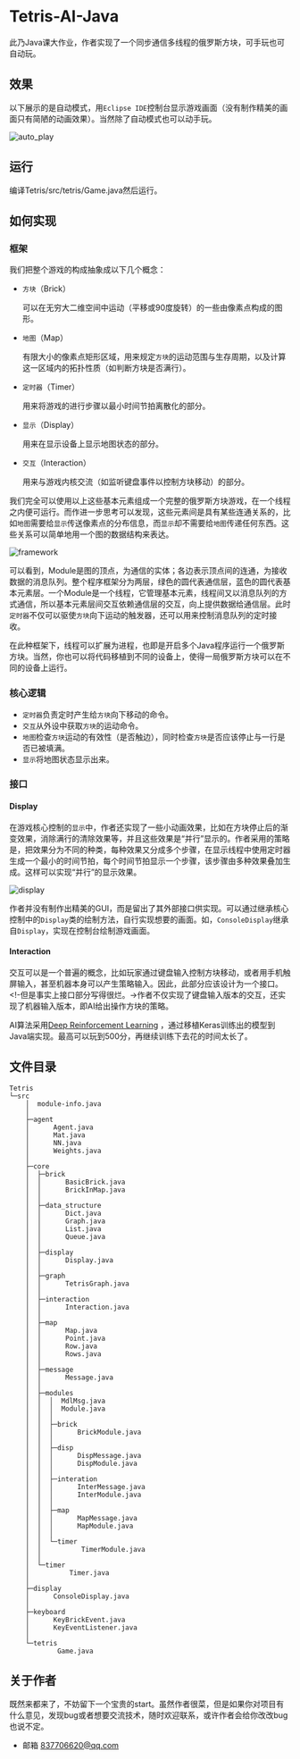 # Tetris-AI-Java
此乃Java课大作业，作者实现了一个同步通信多线程的俄罗斯方块，可手玩也可自动玩。

## 效果
以下展示的是自动模式，用`Eclipse IDE`控制台显示游戏画面（没有制作精美的画面只有简陋的动画效果）。当然除了自动模式也可以动手玩。

![auto_play](./auto_play.gif)

## 运行
编译Tetris/src/tetris/Game.java然后运行。

## 如何实现
### 框架
我们把整个游戏的构成抽象成以下几个概念：
* `方块`（Brick）

  可以在无穷大二维空间中运动（平移或90度旋转）的一些由像素点构成的图形。
* `地图`（Map）
  
  有限大小的像素点矩形区域，用来规定`方块`的运动范围与生存周期，以及计算这一区域内的拓扑性质（如判断方块是否满行）。
* `定时器`（Timer）

  用来将游戏的进行步骤以最小时间节拍离散化的部分。
* `显示`（Display）
  
  用来在显示设备上显示地图状态的部分。
* `交互`（Interaction）

  用来与游戏内核交流（如监听键盘事件以控制方块移动）的部分。

我们完全可以使用以上这些基本元素组成一个完整的俄罗斯方块游戏，在一个线程之内便可运行。而作进一步思考可以发现，这些元素间是具有某些连通关系的，比如`地图`需要给`显示`传送像素点的分布信息，而`显示`却不需要给`地图`传递任何东西。这些关系可以简单地用一个图的数据结构来表达。

![framework](./framework.jpg)

可以看到，Module是图的顶点，为通信的实体；各边表示顶点间的连通，为接收数据的消息队列。整个程序框架分为两层，绿色的圆代表通信层，蓝色的圆代表基本元素层。一个Module是一个线程，它管理基本元素，线程间又以消息队列的方式通信，所以基本元素层间交互依赖通信层的交互，向上提供数据给通信层。此时`定时器`不仅可以驱使`方块`向下运动的触发器，还可以用来控制消息队列的定时接收。

在此种框架下，线程可以扩展为进程，也即是开启多个Java程序运行一个俄罗斯方块。当然，你也可以将代码移植到不同的设备上，使得一局俄罗斯方块可以在不同的设备上运行。

### 核心逻辑
* `定时器`负责定时产生给`方块`向下移动的命令。
* `交互`从外设中获取`方块`的运动命令。
* `地图`检查`方块`运动的有效性（是否触边），同时检查`方块`是否应该停止与一行是否已被填满。
* `显示`将地图状态显示出来。

### 接口
#### Display
在游戏核心控制的`显示`中，作者还实现了一些小动画效果，比如在方块停止后的渐变效果，消除满行的清除效果等，并且这些效果是“并行”显示的。作者采用的策略是，把效果分为不同的种类，每种效果又分成多个步骤，在显示线程中使用定时器生成一个最小的时间节拍，每个时间节拍显示一个步骤，该步骤由多种效果叠加生成。这样可以实现“并行”的显示效果。

![display](./display.jpg)

作者并没有制作出精美的GUI，而是留出了其外部接口供实现。可以通过继承核心控制中的`Display`类的绘制方法，自行实现想要的画面。如，`ConsoleDisplay`继承自`Display`，实现在控制台绘制游戏画面。

#### Interaction
交互可以是一个普遍的概念，比如玩家通过键盘输入控制方块移动，或者用手机触屏输入，甚至机器本身可以产生策略输入。因此，此部分应该设计为一个接口。<!-但是事实上接口部分写得很烂。->作者不仅实现了键盘输入版本的交互，还实现了机器输入版本，即AI给出操作方块的策略。

AI算法采用[Deep Reinforcement Learning](https://github.com/nuno-faria/tetris-ai) ，通过移植Keras训练出的模型到Java端实现。最高可以玩到500分，再继续训练下去花的时间太长了。

## 文件目录
    Tetris
    └─src
        │  module-info.java
        │  
        ├─agent 
        │      Agent.java               
        │      Mat.java
        │      NN.java                 
        │      Weights.java       
        │      
        ├─core
        │  ├─brick
        │  │      BasicBrick.java
        │  │      BrickInMap.java
        │  │      
        │  ├─data_structure
        │  │      Dict.java
        │  │      Graph.java
        │  │      List.java
        │  │      Queue.java
        │  │      
        │  ├─display
        │  │      Display.java
        │  │      
        │  ├─graph
        │  │      TetrisGraph.java
        │  │      
        │  ├─interaction
        │  │      Interaction.java
        │  │      
        │  ├─map
        │  │      Map.java
        │  │      Point.java
        │  │      Row.java
        │  │      Rows.java
        │  │      
        │  ├─message
        │  │      Message.java
        │  │      
        │  ├─modules
        │  │  │  MdlMsg.java
        │  │  │  Module.java
        │  │  │  
        │  │  ├─brick
        │  │  │      BrickModule.java
        │  │  │      
        │  │  ├─disp
        │  │  │      DispMessage.java
        │  │  │      DispModule.java
        │  │  │      
        │  │  ├─interation
        │  │  │      InterMessage.java
        │  │  │      InterModule.java
        │  │  │      
        │  │  ├─map
        │  │  │      MapMessage.java
        │  │  │      MapModule.java
        │  │  │      
        │  │  └─timer
        │  │          TimerModule.java
        │  │          
        │  └─timer
        │          Timer.java
        │          
        ├─display
        │      ConsoleDisplay.java
        │      
        ├─keyboard
        │      KeyBrickEvent.java
        │      KeyEventListener.java
        │      
        └─tetris
                Game.java

## 关于作者
既然来都来了，不妨留下一个宝贵的start。虽然作者很菜，但是如果你对项目有什么意见，发现bug或者想要交流技术，随时欢迎联系，或许作者会给你改改bug也说不定。

* 邮箱 837706620@qq.com
